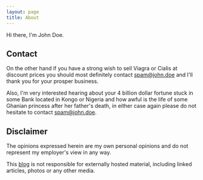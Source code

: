 ```yaml
---
layout: page
title: About
---
```

Hi there, I'm John Doe.

Contact
-------
On the other hand if you have a strong wish to sell Viagra or Cialis at discount prices you should most definitely contact [spam@john.doe](mailto:spam@john.doe) and I'll thank you for your prosper business.

Also, I'm very interested hearing about your 4 billion dollar fortune stuck in some Bank located in Kongo or Nigeria and how awful is the life of some Ghanian princess after her father's death, in either case again
please do not hesitate to contact [spam@john.doe](mailto:spam@john.doe).

Disclaimer
----------
The opinions expressed herein are my own personal opinions and do not represent my employer's view in any way.

This [blog](/) is not responsible for externally hosted material, including linked articles, photos or any other media.
